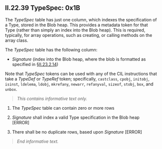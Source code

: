 ## II.22.39 TypeSpec: 0x1B

The _TypeSpec_ table has just one column, which indexes the specification of a Type, stored in the Blob heap. This provides a metadata token for that Type (rather than simply an index into the Blob heap). This is required, typically, for array operations, such as creating, or calling methods on the array class.

The _TypeSpec_ table has the following column:

 * _Signature_ (index into the Blob heap, where the blob is formatted as specified in §[II.23.2.14](#todo-missing-hyperlink))

Note that _TypeSpec_ tokens can be used with any of the CIL instructions that take a _TypeDef_ or _TypeRef_ token; specifically, `castclass`, `cpobj`, `initobj`, `isinst`, `ldelema`, `ldobj`, `mkrefany`, `newarr`, `refanyval`, `sizeof`, `stobj`, `box`, and `unbox`.

> _This contains informative text only._

 1. The _TypeSpec_ table can contain zero or more rows

 2. _Signature_ shall index a valid Type specification in the Blob heap \[ERROR\]

 3. There shall be no duplicate rows, based upon _Signature_ \[ERROR\]

> _End informative text._
